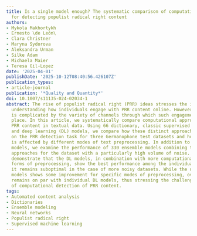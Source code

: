 ```yaml
---
title: Is a single model enough? The systematic comparison of computational approaches
  for detecting populist radical right content
authors:
- Mykola Makhortykh
- Ernesto \de León\
- Clara Christner
- Maryna Sydorova
- Aleksandra Urman
- Silke Adam
- Michaela Maier
- Teresa Gil-Lopez
date: '2025-04-01'
publishDate: '2025-10-12T08:40:56.426107Z'
publication_types:
- article-journal
publication: '*Quality and Quantity*'
doi: 10.1007/s11135-024-02034-1
abstract: The rise of populist radical right (PRR) ideas stresses the importance of
  understanding how individuals engage with PRR content online. However, this task
  is complicated by the variety of channels through which such engagement can take
  place. In this article, we systematically compare computational approaches for detecting
  PRR content in textual data. Using 66 dictionary, classic supervised machine learning,
  and deep learning (DL) models, we compare how these distinct approaches perform
  on the PRR detection task for three Germanophone test datasets and how their performance
  is affected by different modes of text preprocessing. In addition to individual
  models, we examine the performance of 330 ensemble models combining the above-mentioned
  approaches for the dataset with a particularly high volume of noise. Our findings
  demonstrate that the DL models, in combination with more computationally intense
  forms of preprocessing, show the best performance among the individual models, but
  it remains suboptimal in the case of more noisy datasets. While the use of ensemble
  models shows some improvement for specific modes of preprocessing, overall, it mostly
  remains on par with individual DL models, thus stressing the challenging nature
  of computational detection of PRR content.
tags:
- Automated content analysis
- Dictionaries
- Ensemble modeling
- Neural networks
- Populist radical right
- Supervised machine learning
---
```

